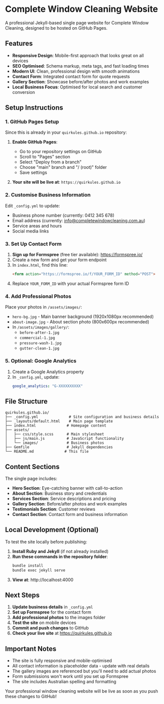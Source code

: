 # Complete Window Cleaning Website

A professional Jekyll-based single page website for Complete Window Cleaning, designed to be hosted on GitHub Pages.

## Features

- **Responsive Design**: Mobile-first approach that looks great on all devices
- **SEO Optimised**: Schema markup, meta tags, and fast loading times
- **Modern UI**: Clean, professional design with smooth animations
- **Contact Form**: Integrated contact form for quote requests
- **Gallery Section**: Showcase before/after photos and work examples
- **Local Business Focus**: Optimised for local search and customer conversion

## Setup Instructions

### 1. GitHub Pages Setup
Since this is already in your `quirkules.github.io` repository:

1. **Enable GitHub Pages**:
   - Go to your repository settings on GitHub
   - Scroll to "Pages" section
   - Select "Deploy from a branch"
   - Choose "main" branch and "/ (root)" folder
   - Save settings

2. **Your site will be live at**: `https://quirkules.github.io`

### 2. Customise Business Information

Edit `_config.yml` to update:
- Business phone number (currently: 0412 345 678)
- Email address (currently: info@completewindowcleaning.com.au)
- Service areas and hours
- Social media links

### 3. Set Up Contact Form

1. **Sign up for Formspree** (free tier available): https://formspree.io/
2. Create a new form and get your form endpoint
3. In `index.html`, find this line:
   ```html
   <form action="https://formspree.io/f/YOUR_FORM_ID" method="POST">
   ```
4. Replace `YOUR_FORM_ID` with your actual Formspree form ID

### 4. Add Professional Photos

Place your photos in `/assets/images/`:
- `hero-bg.jpg` - Main banner background (1920x1080px recommended)
- `about-image.jpg` - About section photo (800x600px recommended)
- In `/assets/images/gallery/`:
  - `before-after-1.jpg`
  - `commercial-1.jpg`
  - `pressure-wash-1.jpg`
  - `gutter-clean-1.jpg`

### 5. Optional: Google Analytics

1. Create a Google Analytics property
2. In `_config.yml`, update:
   ```yaml
   google_analytics: "G-XXXXXXXXXX"
   ```

## File Structure

```
quirkules.github.io/
├── _config.yml              # Site configuration and business details
├── _layouts/default.html    # Main page template
├── index.html              # Homepage content
├── assets/
│   ├── css/style.scss      # Main stylesheet
│   ├── js/main.js          # JavaScript functionality
│   └── images/             # Business photos
├── Gemfile                 # Jekyll dependencies
└── README.md              # This file
```

## Content Sections

The single page includes:
- **Hero Section**: Eye-catching banner with call-to-action
- **About Section**: Business story and credentials
- **Services Section**: Service descriptions and pricing
- **Gallery Section**: Before/after photos and work examples
- **Testimonials Section**: Customer reviews
- **Contact Section**: Contact form and business information

## Local Development (Optional)

To test the site locally before publishing:

1. **Install Ruby and Jekyll** (if not already installed)
2. **Run these commands in the repository folder**:
   ```bash
   bundle install
   bundle exec jekyll serve
   ```
3. **View at**: http://localhost:4000

## Next Steps

1. **Update business details** in `_config.yml`
2. **Set up Formspree** for the contact form
3. **Add professional photos** to the images folder
4. **Test the site** on mobile devices
5. **Commit and push changes** to GitHub
6. **Check your live site** at https://quirkules.github.io

## Important Notes

- The site is fully responsive and mobile-optimised
- All contact information is placeholder data - update with real details
- The gallery images are referenced but you'll need to add actual photos
- Form submissions won't work until you set up Formspree
- The site includes Australian spelling and formatting

Your professional window cleaning website will be live as soon as you push these changes to GitHub!